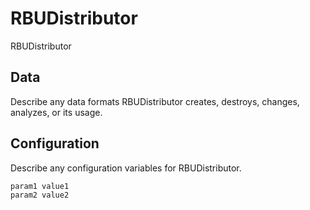 # RBUDistributor

RBUDistributor

## Data

Describe any data formats RBUDistributor creates, destroys, changes, analyzes, or its usage.




## Configuration

Describe any configuration variables for RBUDistributor.

```
param1 value1
param2 value2
```
